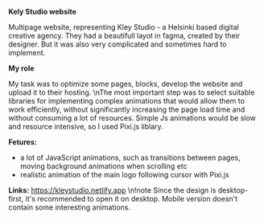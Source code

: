 **Kely Studio website**

Multipage website, representing Kley Studio - a Helsinki based digital creative agency. 
They had a beautifull layot in fagma, created by their designer. But it was also very complicated and sometimes hard to implement. 

**My role**

My task was to optimize some pages, blocks, develop the website and upload it to their hosting.
\nThe most important step was to select suitable libraries for implementing complex animations that would allow them to work efficiently, without significantly increasing the page load time and without consuming a lot of resources. Simple Js animations would be slow and resource intensive, so I used Pixi.js liblary.

**Fetures:**
+ a lot of JavaScript animations, such as transitions between pages, moving background animations when scrolling etc
+ realistic animation of the main logo following cursor with Pixi.js

**Links:**
https://kleystudio.netlify.app
\n!note Since the design is desktop-first, it's recommended to open it on desktop. Mobile version doesn't contain some interesting animations.
